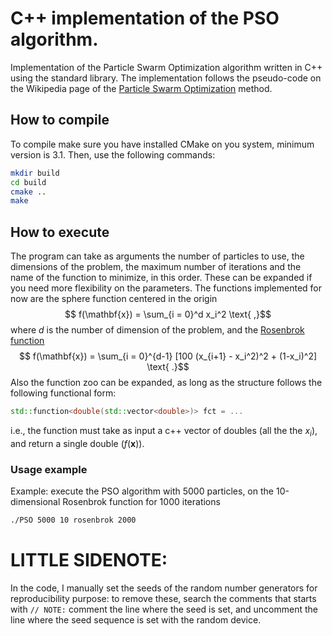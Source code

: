 # C++ implementation of the PSO algorithm.

Implementation of the Particle Swarm Optimization algorithm written in C++ using the standard library. The implementation follows the pseudo-code on the Wikipedia page of the [Particle Swarm Optimization](https://en.wikipedia.org/wiki/Particle_swarm_optimization#Algorithm) method.

## How to compile

To compile make sure you have installed CMake on you system, minimum version is 3.1.
Then, use the following commands:
```bash
mkdir build
cd build
cmake ..
make
```

## How to execute

The program can take as arguments the number of particles to use, the dimensions of the problem, the maximum number of iterations and the name of the function to minimize, in this order. These can be expanded if you need more flexibility on the parameters.
The functions implemented for now are the sphere function centered in the origin
$$ f(\mathbf{x}) = \sum_{i = 0}^d x_i^2 \text{    ,}$$
where $d$ is the number of dimension of the problem, and the [Rosenbrok function](https://en.wikipedia.org/wiki/Rosenbrock_function)
$$ f(\mathbf{x}) = \sum_{i = 0}^{d-1} [100 (x_{i+1} - x_i^2)^2 + (1-x_i)^2] \text{    .}$$
Also the function zoo can be expanded, as long as the structure follows the following functional form:
```cpp
std::function<double(std::vector<double>)> fct = ...
```
i.e., the function must take as input a c++ vector of doubles (all the the $x_i$), and return a single double ($f(\mathbf{x})$).

### Usage example
Example: execute the PSO algorithm with 5000 particles, on the 10-dimensional Rosenbrok function for 1000 iterations
```bash
./PSO 5000 10 rosenbrok 2000
```

# LITTLE SIDENOTE:
In the code, I manually set the seeds of the random number generators for reproducibility purpose: to remove these, search the comments that starts with `// NOTE:` comment the line where the seed is set, and uncomment the line where the seed sequence is set with the random device.